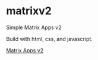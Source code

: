 # matrixv2

Simple Matrix Apps v2

Build with html, css, and javascript.

[Matrix Apps v2](https://gonexwind.github.io/matrixv2)
